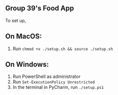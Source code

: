 Group 39's Food App
-------------------

To set up,

On MacOS:
---------
1. Run `chmod +x ./setup.sh && source ./setup.sh`

On Windows:
-----------
1. Run PowerShell as administrator
2. Run `Set-ExecutionPolicy Unrestricted`
3. In the terminal in PyCharm, run `./setup.ps1`
